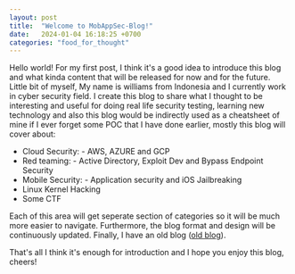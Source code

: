 ```yaml
---
layout: post
title:  "Welcome to MobAppSec-Blog!"
date:   2024-01-04 16:18:25 +0700
categories: "food_for_thought"
---
```

Hello world! For my first post, I think it's a good idea to introduce this blog and what kinda content that will be released for now and for the future. Little bit of myself, My name is williams from Indonesia and I currently work in cyber security field. I create this blog to share what I thought to be interesting and useful for doing real life security testing, learning new technology and also this blog would be indirectly used as a cheatsheet of mine if I ever forget some POC that I have done earlier, mostly this blog will cover about:

- Cloud Security: - AWS, AZURE and GCP
- Red teaming: - Active Directory, Exploit Dev and Bypass Endpoint Security
- Mobile Security: - Application security and iOS Jailbreaking
- Linux Kernel Hacking
- Some CTF 

Each of this area will get seperate section of categories so it will be much more easier to navigate. Furthermore, the blog format and design will be continuously updated. Finally, I have an old blog ([old blog][old-blogs]).

That's all I think it's enough for introduction and I hope you enjoy this blog, cheers!

[old-blogs]: https://court-of-testing-analysing.blogspot.com/
